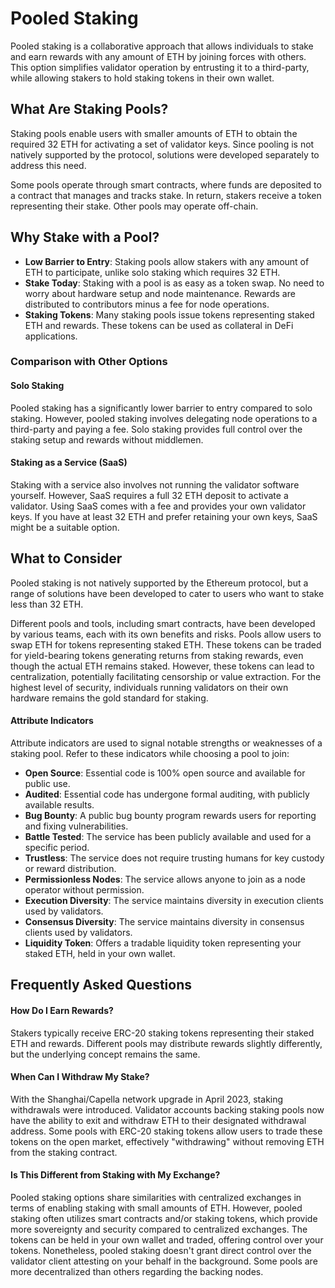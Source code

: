 # Pooled Staking

Pooled staking is a collaborative approach that allows individuals to stake and earn rewards with any amount of ETH by joining forces with others. This option simplifies validator operation by entrusting it to a third-party, while allowing stakers to hold staking tokens in their own wallet.

## What Are Staking Pools?

Staking pools enable users with smaller amounts of ETH to obtain the required 32 ETH for activating a set of validator keys. Since pooling is not natively supported by the protocol, solutions were developed separately to address this need.

Some pools operate through smart contracts, where funds are deposited to a contract that manages and tracks stake. In return, stakers receive a token representing their stake. Other pools may operate off-chain.

## Why Stake with a Pool?

- **Low Barrier to Entry**: Staking pools allow stakers with any amount of ETH to participate, unlike solo staking which requires 32 ETH.
- **Stake Today**: Staking with a pool is as easy as a token swap. No need to worry about hardware setup and node maintenance. Rewards are distributed to contributors minus a fee for node operations.
- **Staking Tokens**: Many staking pools issue tokens representing staked ETH and rewards. These tokens can be used as collateral in DeFi applications.

### Comparison with Other Options

#### Solo Staking

Pooled staking has a significantly lower barrier to entry compared to solo staking. However, pooled staking involves delegating node operations to a third-party and paying a fee. Solo staking provides full control over the staking setup and rewards without middlemen.

#### Staking as a Service (SaaS)

Staking with a service also involves not running the validator software yourself. However, SaaS requires a full 32 ETH deposit to activate a validator. Using SaaS comes with a fee and provides your own validator keys. If you have at least 32 ETH and prefer retaining your own keys, SaaS might be a suitable option.

## What to Consider

Pooled staking is not natively supported by the Ethereum protocol, but a range of solutions have been developed to cater to users who want to stake less than 32 ETH.

Different pools and tools, including smart contracts, have been developed by various teams, each with its own benefits and risks. Pools allow users to swap ETH for tokens representing staked ETH. These tokens can be traded for yield-bearing tokens generating returns from staking rewards, even though the actual ETH remains staked. However, these tokens can lead to centralization, potentially facilitating censorship or value extraction. For the highest level of security, individuals running validators on their own hardware remains the gold standard for staking.

#### Attribute Indicators

Attribute indicators are used to signal notable strengths or weaknesses of a staking pool. Refer to these indicators while choosing a pool to join:

- **Open Source**: Essential code is 100% open source and available for public use.
- **Audited**: Essential code has undergone formal auditing, with publicly available results.
- **Bug Bounty**: A public bug bounty program rewards users for reporting and fixing vulnerabilities.
- **Battle Tested**: The service has been publicly available and used for a specific period.
- **Trustless**: The service does not require trusting humans for key custody or reward distribution.
- **Permissionless Nodes**: The service allows anyone to join as a node operator without permission.
- **Execution Diversity**: The service maintains diversity in execution clients used by validators.
- **Consensus Diversity**: The service maintains diversity in consensus clients used by validators.
- **Liquidity Token**: Offers a tradable liquidity token representing your staked ETH, held in your own wallet.

## Frequently Asked Questions

#### How Do I Earn Rewards?

Stakers typically receive ERC-20 staking tokens representing their staked ETH and rewards. Different pools may distribute rewards slightly differently, but the underlying concept remains the same.

#### When Can I Withdraw My Stake?

With the Shanghai/Capella network upgrade in April 2023, staking withdrawals were introduced. Validator accounts backing staking pools now have the ability to exit and withdraw ETH to their designated withdrawal address. Some pools with ERC-20 staking tokens allow users to trade these tokens on the open market, effectively "withdrawing" without removing ETH from the staking contract.

#### Is This Different from Staking with My Exchange?

Pooled staking options share similarities with centralized exchanges in terms of enabling staking with small amounts of ETH. However, pooled staking often utilizes smart contracts and/or staking tokens, which provide more sovereignty and security compared to centralized exchanges. The tokens can be held in your own wallet and traded, offering control over your tokens. Nonetheless, pooled staking doesn't grant direct control over the validator client attesting on your behalf in the background. Some pools are more decentralized than others regarding the backing nodes.

